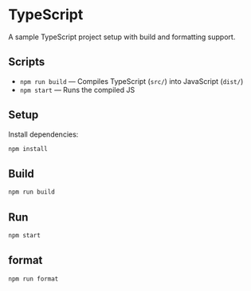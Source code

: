 # TypeScript

A sample TypeScript project setup with build and formatting support.

## Scripts

- `npm run build` — Compiles TypeScript (`src/`) into JavaScript (`dist/`)
- `npm start` — Runs the compiled JS

## Setup

Install dependencies:

```bash
npm install
```

## Build
```bash
npm run build
```

## Run
```bash
npm start
```

## format
```bash
npm run format
```

